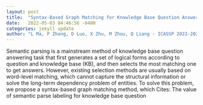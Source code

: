 ```yaml
---
layout: post
title:  "Syntax-Based Graph Matching for Knowledge Base Question Answering"
date:   2022-05-03 04:46:56 -0400
categories: jekyll update
author: "L Ma, P Zhang, D Luo, X Zhu, M Zhou, Q Liang - ICASSP 2022-2022 IEEE , 2022"
---
```

Semantic parsing is a mainstream method of knowledge base question answering task that first generates a set of logical forms according to question and knowledge base (KB), and then selects the most matching one to get answers. However, existing selection methods are usually based on word-level matching, which cannot capture the structural information or solve the long-term dependency problem of entities. To solve this problem, we propose a syntax-based graph matching method, which Cites: The value of semantic parse labeling for knowledge base question